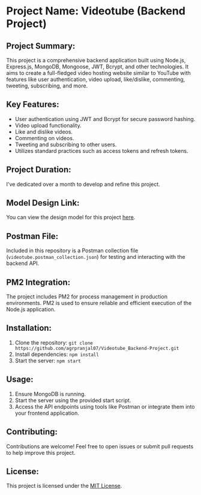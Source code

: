 # Project Name: Videotube (Backend Project)


## Project Summary:
This project is a comprehensive backend application built using Node.js, Express.js, MongoDB, Mongoose, JWT, Bcrypt, and other technologies. It aims to create a full-fledged video hosting website similar to YouTube with features like user authentication, video upload, like/dislike, commenting, tweeting, subscribing, and more.

## Key Features:
- User authentication using JWT and Bcrypt for secure password hashing.
- Video upload functionality.
- Like and dislike videos.
- Commenting on videos.
- Tweeting and subscribing to other users.
- Utilizes standard practices such as access tokens and refresh tokens.

## Project Duration:
I've dedicated over a month to develop and refine this project.

## Model Design Link:
You can view the design model for this project [here](https://app.eraser.io/workspace/IjuDeHAW1WwnKRJ6Oc0R?origin=share).

## Postman File:
Included in this repository is a Postman collection file (`videotube.postman_collection.json`) for testing and interacting with the backend API.

## PM2 Integration:
The project includes PM2 for process management in production environments. PM2 is used to ensure reliable and efficient execution of the Node.js application.

## Installation:
1. Clone the repository: `git clone https://github.com/agrpranjal07/Videotube_Backend-Project.git`
2. Install dependencies: `npm install`
3. Start the server: `npm start`

## Usage:
1. Ensure MongoDB is running.
2. Start the server using the provided start script.
3. Access the API endpoints using tools like Postman or integrate them into your frontend application.

## Contributing:
Contributions are welcome! Feel free to open issues or submit pull requests to help improve this project.

## License:
This project is licensed under the [MIT License](LICENSE).
